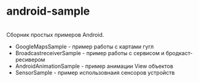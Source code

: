 # android-sample
<br/>
Сборник простых примеров Android.
<br/>
<ul>
<li>GoogleMapsSample - пример работы с картами гугл </li>
<li>BroadcastreceiverSample - пример работы с сервисом и бродкаст-ресивером</li>
<li>AndroidAnimationSample - пример анимации View объектов</li>
<li>SensorSample - пример использовнаия сенсоров устройств</li>
<ul>
